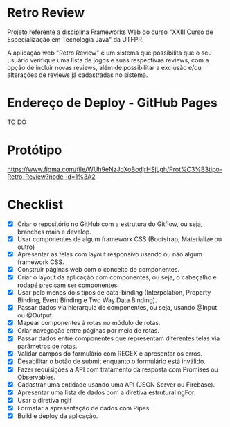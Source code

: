 # Retro Review

Projeto referente a disciplina Frameworks Web do curso "XXIII Curso de Especialização em Tecnologia Java" da UTFPR.

A aplicação web "Retro Review" é um sistema que possibilita que o seu usuário verifique uma lista de jogos e suas respectivas reviews, com a opção de incluir novas reviews, além de possibilitar a exclusão e/ou alterações de reviews já cadastradas no sistema.

# Endereço de Deploy - GitHub Pages

TO DO

# Protótipo

https://www.figma.com/file/WUh9eNzJoXoBodjrHSjLgh/Prot%C3%B3tipo-Retro-Review?node-id=1%3A2

# Checklist

- [x] Criar o repositório no GitHub com a estrutura do Gitflow, ou seja, branches main e develop.
- [x] Usar componentes de algum framework CSS (Bootstrap, Materialize ou outro)
- [x] Apresentar as telas com layout responsivo usando ou não algum framework CSS.
- [x] Construir páginas web com o conceito de componentes.
- [x] Criar o layout da aplicação com componentes, ou seja, o cabeçalho e rodapé precisam ser componentes.
- [x] Usar pelo menos dois tipos de data-binding (Interpolation, Property Binding, Event Binding e Two Way Data Binding).
- [x] Passar dados via hierarquia de componentes, ou seja, usando @Input ou @Output.
- [x] Mapear componentes à rotas no módulo de rotas.
- [x] Criar navegação entre páginas por meio de rotas.
- [x] Passar dados entre componentes que representam diferentes telas via parâmetros de rotas.
- [x] Validar campos do formulário com REGEX e apresentar os erros.
- [x] Desabilitar o botão de submit enquanto o formulário está inválido.
- [x] Fazer requisições a API com tratamento da resposta com Promises ou Observables.
- [x] Cadastrar uma entidade usando uma API (JSON Server ou Firebase).
- [x] Apresentar uma lista de dados com a diretiva estrutural ngFor.
- [x] Usar a diretiva ngIf
- [x] Formatar a apresentação de dados com Pipes.
- [x] Build e deploy da aplicação.
